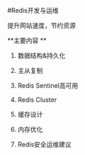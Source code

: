 #Redis开发与运维

提升网站速度，节约资源

**主要内容
**

1. 数据结构&持久化

2. 主从复制

3. Redis Sentinel高可用

4. Redis Cluster

5. 缓存设计

6. 内存优化

7. Redis安全运维建议

